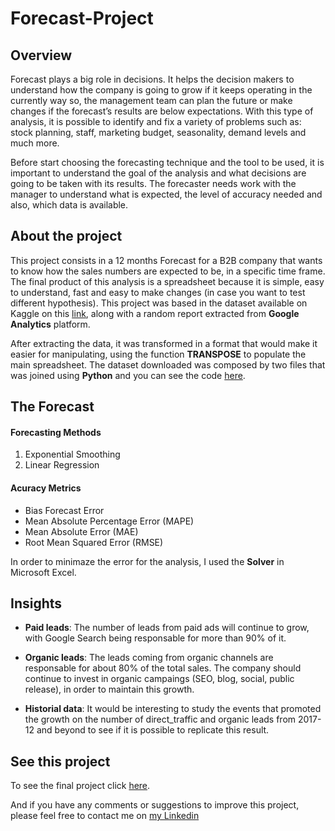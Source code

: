 # Forecast-Project

## Overview

Forecast plays a big role in  decisions. It helps the decision makers to understand how the company is going to grow if it keeps operating in the currently way so, the management team can plan the future or make changes if the forecast’s results are below expectations. With this type of analysis, it is possible to identify and fix a variety of problems such as: stock planning, staff, marketing budget, seasonality, demand levels and much more.

Before start choosing the forecasting technique and the tool to be used, it is important to understand the goal of the analysis and what decisions are going to be taken with its results. The forecaster needs work with the manager to understand what is expected, the level of accuracy needed and also, which data is available.

## About the project

This project consists in a 12 months Forecast for a B2B company that wants to know how the sales numbers are expected to be, in a specific time frame.
The final product of this analysis is a spreadsheet because it is simple, easy to understand, fast and easy to make changes (in case you want to test different hypothesis).
This project was based in the dataset available on Kaggle on this [link](https://www.kaggle.com/datasets/olistbr/marketing-funnel-olist?resource=download), along with a random report extracted from **Google Analytics** platform.

After extracting the data, it was transformed in a format that would make it easier for manipulating, using the function **TRANSPOSE** to populate the main spreadsheet.
The dataset downloaded was composed by two files that was joined using **Python** and you can see the code [here](https://github.com/karlagiordan/Forecast-Project/blob/main/Forecast_ProjectCode_Leads_Data.ipynb).

## The Forecast

#### Forecasting Methods
  1. Exponential Smoothing
  2. Linear Regression


#### Acuracy Metrics
  - Bias Forecast Error
  - Mean Absolute Percentage Error (MAPE)
  - Mean Absolute Error (MAE)
  - Root Mean Squared Error (RMSE)

In order to minimaze the error for the analysis, I used the **Solver** in Microsoft Excel.

## Insights

- **Paid leads**: The number of leads from paid ads will continue to grow, with Google Search being responsable for more than 90% of it.

- **Organic leads**: The leads coming from organic channels are responsable for about 80% of the total sales. The company should continue to invest in organic campaings (SEO, blog, social, public release), in order to maintain this growth.

- **Historial data**: It would be interesting to study the events that promoted the growth on the number of direct_traffic and organic leads from 2017-12 and beyond to see if it is possible to replicate this result.

## See this project

To see the final project click [here](https://github.com/karlagiordan/Forecast-Project/blob/main/Forecast.xlsx). 

And if you have any comments or suggestions to improve this project, please feel free to contact me on [my Linkedin](https://www.linkedin.com/in/karlagiordan/)